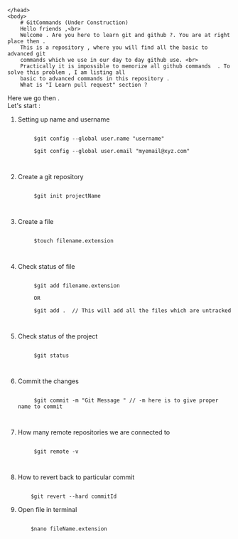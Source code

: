 <html>
	<head>

	</head>
	<body>
		# GitCommands (Under Construction)
		Hello friends ,<br> 
		Welcome . Are you here to learn git and github ?. You are at right place then . 
		This is a repository , where you will find all the basic to advanced git 
		commands which we use in our day to day github use. <br>
		Practically it is impossible to memorize all github commands  . To solve this problem , I am listing all 
		basic to advanced commands in this repository . 
		What is "I Learn pull request" section ?

Here we go then . <br>
Let's start : <br>
1) Setting up name and username<br>
	<pre><code> 
		$git config --global user.name "username" <br>
		$git config --global user.email "myemail@xyz.com" <br>
	</code></pre> 
2) Create a git repository <br>
	<pre><code> 
		$git init projectName<br>
	</code></pre>
3) Create a file <br>
	<pre><code>
		$touch filename.extension<br>
	</code></pre> 
4) Check status of file <br>
	<pre><code>
		$git add filename.extension<br>
		OR <br>
		$git add .  // This will add all the files which are untracked<br> 
	</code></pre>
5) Check status of the project <br>
	<pre><code>
		$git status  <br>
	</code></pre>
	
6) Commit the changes<br> 
	<pre><code>
		$git commit -m "Git Message " // -m here is to give proper name to commit<br>
	</code></pre>
	
7) How many remote repositories we are connected to <br>
	<pre><code>
		$git remote -v <br>
	</code></pre>
	
8)	How to revert back to particular commit 
	<pre><code>
		$git revert --hard commitId
	</code></pre>
9)  Open file in terminal 
	<pre><code>
		$nano fileName.extension
	</code></pre>
	</body> 
</html>
